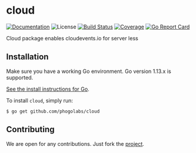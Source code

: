 # cloud

[![Documentation][godoc-img]][godoc-url]
![License][license-img]
[![Build Status][action-img]][action-url]
[![Coverage][codecov-img]][codecov-url]
[![Go Report Card][report-img]][report-url]

Cloud package enables cloudevents.io for server less

## Installation

Make sure you have a working Go environment. Go version 1.13.x is supported.

[See the install instructions for Go](http://golang.org/doc/install.html).

To install `cloud`, simply run:

```
$ go get github.com/phogolabs/cloud
```

## Contributing

We are open for any contributions. Just fork the
[project](https://github.com/phogolabs/cloud).

[report-img]: https://goreportcard.com/badge/github.com/phogolabs/cloud
[report-url]: https://goreportcard.com/report/github.com/phogolabs/cloud
[codecov-url]: https://codecov.io/gh/phogolabs/cloud
[codecov-img]: https://codecov.io/gh/phogolabs/cloud/branch/master/graph/badge.svg
[action-img]: https://github.com/phogolabs/cloud/workflows/main/badge.svg
[action-url]: https://github.com/phogolabs/cloud/actions
[godoc-url]: https://godoc.org/github.com/phogolabs/cloud
[godoc-img]: https://godoc.org/github.com/phogolabs/cloud?status.svg
[license-img]: https://img.shields.io/badge/license-MIT-blue.svg
[software-license-url]: LICENSE
